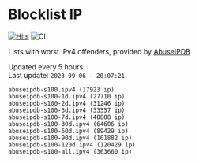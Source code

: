 # Blocklist IP

[![Hits](https://hits.seeyoufarm.com/api/count/incr/badge.svg?url=https%3A%2F%2Fgithub.com%2Fborestad%2Fblocklist-ip%2F&count_bg=%2379C83D&title_bg=%23555555&icon=&icon_color=%23E7E7E7&title=hits&edge_flat=false)](https://hits.seeyoufarm.com)  ![CI](https://img.shields.io/github/workflow/status/borestad/blocklist-ip/CI?style=flat-square)

Lists with worst IPv4 offenders, provided by [AbuseIPDB](https://www.abuseipdb.com/)

<!-- FOOTER-PLACEHOLDER -->
Updated every 5 hours<br>
Last update: `2023-09-06 - 20:07:21`
```
abuseipdb-s100.ipv4 (17923 ip)
abuseipdb-s100-1d.ipv4 (27710 ip)
abuseipdb-s100-2d.ipv4 (31246 ip)
abuseipdb-s100-3d.ipv4 (33557 ip)
abuseipdb-s100-7d.ipv4 (40808 ip)
abuseipdb-s100-30d.ipv4 (64606 ip)
abuseipdb-s100-60d.ipv4 (89429 ip)
abuseipdb-s100-90d.ipv4 (101882 ip)
abuseipdb-s100-120d.ipv4 (120429 ip)
abuseipdb-s100-all.ipv4 (363660 ip)
```
